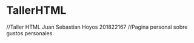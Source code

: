 # TallerHTML
//Taller HTML Juan Sebastian Hoyos 201822167 
//Pagina personal sobre gustos personales
